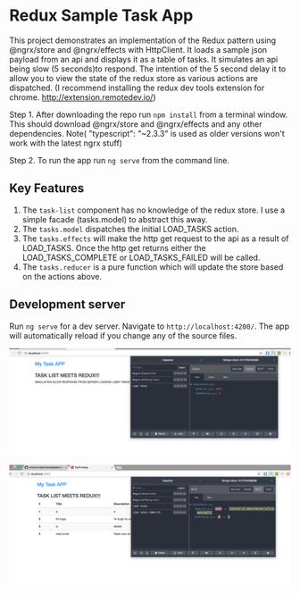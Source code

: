 # Redux Sample Task App

This project demonstrates an implementation of the Redux pattern using @ngrx/store and @ngrx/effects with HttpClient.
It loads a sample json payload from an api and displays it as a table of tasks. It simulates an api being slow (5 seconds)to respond. The intention of the 5 second delay it to allow you to view the state of the redux store as various actions are dispatched. (I recommend installing the redux dev tools extension for chrome. http://extension.remotedev.io/)

Step 1. After downloading the repo run `npm install` from a terminal window. This should download @ngrx/store and @ngrx/effects and any other dependencies. Note( "typescript": "~2.3.3" is used as older versions won't work with the latest ngrx stuff)

Step 2. To run the app run `ng serve` from the command line.

## Key Features
1. The `task-list` component has no knowledge of the redux store. I use a simple facade (tasks.model) to abstract this away.
2. The `tasks.model`  dispatches the initial LOAD_TASKS action.
3. The `tasks.effects` will make the http get request to the api as a result of LOAD_TASKS. Once the http get returns either the LOAD_TASKS_COMPLETE or LOAD_TASKS_FAILED will be called.
4. The `tasks.reducer` is a pure function which will update the store based on the actions above.

## Development server

Run `ng serve` for a dev server. Navigate to `http://localhost:4200/`. The app will automatically reload if you change any of the source files.

![Alt text](AppWithReduxDevToolsBefore.png?raw=true "View of app due to LOAD_TASKS action")

![Alt text](AppWithReduxDevToolsAfter.png?raw=true "View of app due to LOAD_TASKS_COMPLETE action")
